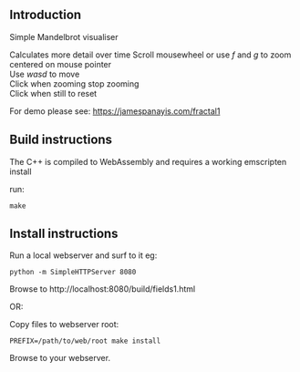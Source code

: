 ## Introduction

Simple Mandelbrot visualiser  

Calculates more detail over time
Scroll mousewheel or use *f* and *g* to zoom centered on mouse pointer  
Use *wasd* to move  
Click when zooming stop zooming  
Click when still to reset  
  
For demo please see: https://jamespanayis.com/fractal1

## Build instructions

The C++ is compiled to WebAssembly and requires a working emscripten install  
  
run:

	make


## Install instructions

Run a local webserver and surf to it eg:

	python -m SimpleHTTPServer 8080

Browse to http://localhost:8080/build/fields1.html

OR:

Copy files to webserver root:

	PREFIX=/path/to/web/root make install
	
Browse to your webserver.

